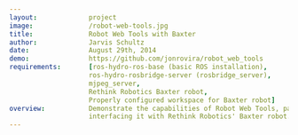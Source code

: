 ```yaml
---
layout:             project
image:              /robot-web-tools.jpg
title:              Robot Web Tools with Baxter
author:             Jarvis Schultz
date:               August 29th, 2014
demo:               https://github.com/jonrovira/robot_web_tools
requirements:       [ros-hydro-ros-base (basic ROS installation), 
                    ros-hydro-rosbridge-server (rosbridge_server),
                    mjpeg_server,
                    Rethink Robotics Baxter robot,
                    Properly configured workspace for Baxter robot]
overview:           Demonstrate the capabilities of Robot Web Tools, particularly when 
                    interfacing it with Rethink Robotics' Baxter robot. The included demo contains code to publish a simple message to a ROS Topic, stream one of Baxter's camera feeds, and control Baxter's left arm, al via a web browser.
---
```



